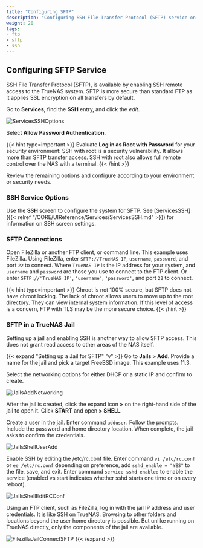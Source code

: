 ```yaml
---
title: "Configuring SFTP"
description: "Configuring SSH File Transfer Protocol (SFTP) service on your TrueNAS."
weight: 20
tags:
- ftp
- sftp
- ssh
---
```


## Configuring SFTP Service

SSH File Transfer Protocol (SFTP), is available by enabling SSH remote access to the TrueNAS system.
SFTP is more secure than standard FTP as it applies SSL encryption on all transfers by default.

Go to **Services**, find the **SSH** entry, and click the <i class="material-icons" aria-hidden="true" title="Configure">edit</i>.

![ServicesSSHOptions](/images/CORE/Services/ServicesSSHOptions.png "SSH Options")

Select **Allow Password Authentication**.  

{{< hint type=important >}}
Evaluate **Log in as Root with Password** for your security environment:
SSH with root is a security vulnerability. It allows more than SFTP transfer access. SSH with root also allows full remote control over the NAS with a terminal.
{{< /hint >}}

Review the remaining options and configure according to your environment or security needs.

### SSH Service Options

Use the **SSH** screen to configure the system for SFTP.
See [ServicesSSH]({{< relref "/CORE/UIReference/Services/ServicesSSH.md" >}}) for information on SSH screen settings.

### SFTP Connections

Open FileZilla or another FTP client, or command line.
This example uses FileZilla.
Using FileZilla, enter `SFTP://TrueNAS IP`, `username`, `password`, and port `22` to connect. Where `TrueNAS IP` is the IP address for your system, and `username` and `password` are those you use to connect to the FTP client. Or enter `SFTP://'TrueNAS IP'`, `'username'`, `'password'`, and port `22` to connect.

{{< hint type=important >}}
Chroot is not 100% secure, but SFTP does not have chroot locking.
The lack of chroot allows users to move up to the root directory. They can view internal system information. If this level of access is a concern, FTP with TLS may be the more secure choice.
{{< /hint >}}

### SFTP in a TrueNAS Jail

Setting up a jail and enabling SSH is another way to allow SFTP access. This does not grant read access to other areas of the NAS itself.

{{< expand "Setting up a Jail for SFTP" "v" >}}
Go to **Jails > Add**.
Provide a name for the jail and pick a target FreeBSD image.
This example uses 11.3.

Select the networking options for either DHCP or a static IP and confirm to create.

![JailsAddNetworking](/images/CORE/Jails/JailsAddNetworking.png "Jail Networking Options")

After the jail is created, click the expand icon **>** on the right-hand side of the jail to open it.
Click **START** and open **> SHELL**.

Create a user in the jail.
Enter command `adduser`. Follow the prompts. Include the password and home directory location.
When complete, the jail asks to confirm the credentials.

![JailsShellUserAdd](/images/CORE/Jails/JailsShellUserAdd.png "Adding a new user to a jail")

Enable SSH by editing the <file>/etc/rc.conf</file> file.
Enter command `vi /etc/rc.conf` or `ee /etc/rc.conf` depending on preference, add `sshd_enable = "YES"` to the file, save, and exit.
Enter command `service sshd enabled` to enable the service (enabled vs start indicates whether sshd starts one time or on every reboot).

![JailsShellEditRCConf](/images/CORE/Jails/JailsShellEditRCConf.png "Enabling SSH in a jail")

Using an FTP client, such as FileZilla, log in with the jail IP address and user credentials. It is like SSH on TrueNAS. Browsing to other folders and locations beyond the user home directory is possible. But unlike running on TrueNAS directly, only the components of the jail are available.

![FilezillaJailConnectSFTP](/images/CORE/FilezillaJailConnectSFTP.png "Filezilla SFTP Connect to TrueNAS Jail")
{{< /expand >}}
